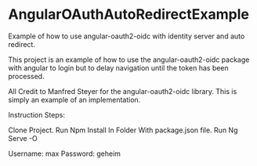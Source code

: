 # AngularOAuthAutoRedirectExample
Example of how to use angular-oauth2-oidc with identity server and auto redirect.

This project is an example of how to use the angular-oauth2-oidc package with angular to login but to delay navigation until the token has been processed.

All Credit to Manfred Steyer for the angular-oauth2-oidc library. This is simply an example of an implementation.

Instruction Steps:

  Clone Project.
  Run Npm Install In Folder With package.json file.
  Run Ng Serve -O

  Username: max
  Password: geheim
